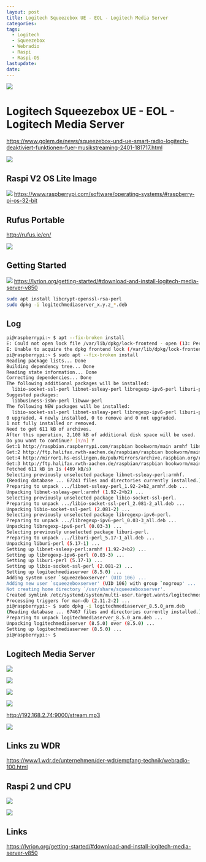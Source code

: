 ```yaml
---
layout: post
title: Logitech Squeezebox UE - EOL - Logitech Media Server
categories: 
tags:
  - Logitech
  - Squeezebox
  - Webradio
  - Raspi
  - Raspi-OS
lastupdate: 
date:
---
```

![](../pics/2024-04-05-raspi-logitech-media-server_image_1.png)
# Logitech Squeezebox UE - EOL - Logitech Media Server 

https://www.golem.de/news/squeezebox-und-ue-smart-radio-logitech-deaktiviert-funktionen-fuer-musikstreaming-2401-181717.html

![](../pics/2024-04-05-raspi-logitech-media-server_image_2.png)

## Raspi V2 OS Lite Image 
![](../pics/2024-04-05-raspi-logitech-media-server_image_3.png)
https://www.raspberrypi.com/software/operating-systems/#raspberry-pi-os-32-bit
## Rufus Portable 

http://rufus.ie/en/

![](../pics/2024-04-05-raspi-logitech-media-server_image_4.png)
## Getting Started 

![](../pics/2024-04-05-raspi-logitech-media-server_image_5.png)
https://lyrion.org/getting-started/#download-and-install-logitech-media-server-v850

```bash 
sudo apt install libcrypt-openssl-rsa-perl
sudo dpkg -i logitechmediaserver_x.y.z_*.deb
```

## Log


``` bash 
pi@raspberrypi:~ $ apt --fix-broken install
E: Could not open lock file /var/lib/dpkg/lock-frontend - open (13: Permission denied)
E: Unable to acquire the dpkg frontend lock (/var/lib/dpkg/lock-frontend), are you root?
pi@raspberrypi:~ $ sudo apt --fix-broken install
Reading package lists... Done
Building dependency tree... Done
Reading state information... Done
Correcting dependencies... Done
The following additional packages will be installed:
  libio-socket-ssl-perl libnet-ssleay-perl libregexp-ipv6-perl liburi-perl
Suggested packages:
  libbusiness-isbn-perl libwww-perl
The following NEW packages will be installed:
  libio-socket-ssl-perl libnet-ssleay-perl libregexp-ipv6-perl liburi-perl
0 upgraded, 4 newly installed, 0 to remove and 0 not upgraded.
1 not fully installed or removed.
Need to get 611 kB of archives.
After this operation, 2,108 kB of additional disk space will be used.
Do you want to continue? [Y/n] Y
Get:1 http://raspbian.raspberrypi.com/raspbian bookworm/main armhf libnet-ssleay-perl armhf 1.92-2+b2 [297 kB]
Get:2 http://ftp.halifax.rwth-aachen.de/raspbian/raspbian bookworm/main armhf libio-socket-ssl-perl all 2.081-2 [219 kB]
Get:4 http://mirror1.hs-esslingen.de/pub/Mirrors/archive.raspbian.org/raspbian bookworm/main armhf liburi-perl all 5.17-1 [90.4 kB]
Get:3 http://ftp.halifax.rwth-aachen.de/raspbian/raspbian bookworm/main armhf libregexp-ipv6-perl all 0.03-3 [5,212 B]
Fetched 611 kB in 1s (469 kB/s)                
Selecting previously unselected package libnet-ssleay-perl:armhf.
(Reading database ... 67241 files and directories currently installed.)
Preparing to unpack .../libnet-ssleay-perl_1.92-2+b2_armhf.deb ...
Unpacking libnet-ssleay-perl:armhf (1.92-2+b2) ...
Selecting previously unselected package libio-socket-ssl-perl.
Preparing to unpack .../libio-socket-ssl-perl_2.081-2_all.deb ...
Unpacking libio-socket-ssl-perl (2.081-2) ...
Selecting previously unselected package libregexp-ipv6-perl.
Preparing to unpack .../libregexp-ipv6-perl_0.03-3_all.deb ...
Unpacking libregexp-ipv6-perl (0.03-3) ...
Selecting previously unselected package liburi-perl.
Preparing to unpack .../liburi-perl_5.17-1_all.deb ...
Unpacking liburi-perl (5.17-1) ...
Setting up libnet-ssleay-perl:armhf (1.92-2+b2) ...
Setting up libregexp-ipv6-perl (0.03-3) ...
Setting up liburi-perl (5.17-1) ...
Setting up libio-socket-ssl-perl (2.081-2) ...
Setting up logitechmediaserver (8.5.0) ...
Adding system user `squeezeboxserver' (UID 106) ...
Adding new user `squeezeboxserver' (UID 106) with group `nogroup' ...
Not creating home directory `/usr/share/squeezeboxserver'.
Created symlink /etc/systemd/system/multi-user.target.wants/logitechmediaserver.service → /lib/systemd/system/logitechmediaserver.service.
Processing triggers for man-db (2.11.2-2) ...
pi@raspberrypi:~ $ sudo dpkg -i logitechmediaserver_8.5.0_arm.deb 
(Reading database ... 67467 files and directories currently installed.)
Preparing to unpack logitechmediaserver_8.5.0_arm.deb ...
Unpacking logitechmediaserver (8.5.0) over (8.5.0) ...
Setting up logitechmediaserver (8.5.0) ...
pi@raspberrypi:~ $ 
```

## Logitech Media Server 

![](../pics/2024-04-05-raspi-logitech-media-server_image_6.png)

![](../pics/2024-04-05-raspi-logitech-media-server_image_7.png)

![](../pics/2024-04-05-raspi-logitech-media-server_image_8.png)

![](../pics/2024-04-05-raspi-logitech-media-server_image_9.png)

http://192.168.2.74:9000/stream.mp3

![](../pics/2024-04-05-raspi-logitech-media-server_image_10.png)

## Links zu WDR

https://www1.wdr.de/unternehmen/der-wdr/empfang-technik/webradio-100.html

## Raspi 2 und CPU 
![](../pics/2024-04-05-raspi-logitech-media-server_image_11.png)

![](../pics/2024-04-05-raspi-logitech-media-server_image_12.png)
## Links

https://lyrion.org/getting-started/#download-and-install-logitech-media-server-v850
